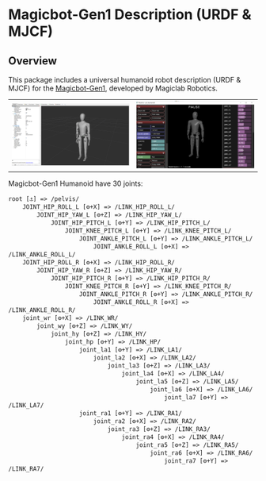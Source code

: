# Magicbot-Gen1 Description (URDF & MJCF)

## Overview

This package includes a universal humanoid robot description (URDF & MJCF) for the [Magicbot-Gen1](https://www.magiclab.top/human), developed by Magiclab Robotics.

<table>
  <tr>
    <td><img src="doc/rviz.png" width="400"/></td>
    <td><img src="doc/mujoco.jpg" width="400"/></td>
  </tr>
</table>

Magicbot-Gen1 Humanoid have 30 joints:

```text
root [⚓] => /pelvis/
    JOINT_HIP_ROLL_L [⚙+X] => /LINK_HIP_ROLL_L/
        JOINT_HIP_YAW_L [⚙+Z] => /LINK_HIP_YAW_L/
            JOINT_HIP_PITCH_L [⚙+Y] => /LINK_HIP_PITCH_L/
                JOINT_KNEE_PITCH_L [⚙+Y] => /LINK_KNEE_PITCH_L/
                    JOINT_ANKLE_PITCH_L [⚙+Y] => /LINK_ANKLE_PITCH_L/
                        JOINT_ANKLE_ROLL_L [⚙+X] => /LINK_ANKLE_ROLL_L/
    JOINT_HIP_ROLL_R [⚙+X] => /LINK_HIP_ROLL_R/
        JOINT_HIP_YAW_R [⚙+Z] => /LINK_HIP_YAW_R/
            JOINT_HIP_PITCH_R [⚙+Y] => /LINK_HIP_PITCH_R/
                JOINT_KNEE_PITCH_R [⚙+Y] => /LINK_KNEE_PITCH_R/
                    JOINT_ANKLE_PITCH_R [⚙+Y] => /LINK_ANKLE_PITCH_R/
                        JOINT_ANKLE_ROLL_R [⚙+X] => /LINK_ANKLE_ROLL_R/
    joint_wr [⚙+X] => /LINK_WR/
        joint_wy [⚙+Z] => /LINK_WY/
            joint_hy [⚙+Z] => /LINK_HY/
                joint_hp [⚙+Y] => /LINK_HP/
                    joint_la1 [⚙+Y] => /LINK_LA1/
                        joint_la2 [⚙+X] => /LINK_LA2/
                            joint_la3 [⚙+Z] => /LINK_LA3/
                                joint_la4 [⚙+X] => /LINK_LA4/
                                    joint_la5 [⚙+Z] => /LINK_LA5/
                                        joint_la6 [⚙+X] => /LINK_LA6/
                                            joint_la7 [⚙+Y] => /LINK_LA7/
                    joint_ra1 [⚙+Y] => /LINK_RA1/
                        joint_ra2 [⚙+X] => /LINK_RA2/
                            joint_ra3 [⚙+Z] => /LINK_RA3/
                                joint_ra4 [⚙+X] => /LINK_RA4/
                                    joint_ra5 [⚙+Z] => /LINK_RA5/
                                        joint_ra6 [⚙+X] => /LINK_RA6/
                                            joint_ra7 [⚙+Y] => /LINK_RA7/
```
